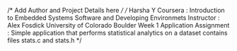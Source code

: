 /* Add Author and Project Details here */
/* Harsha Y
Coursera : Introduction to Embedded Systems Software and Developing Environmets
Instructor : Alex Fosdick 
University of Colorado Boulder 
Week 1 Application Assignment :
Simple application that performs statistical analytics on a dataset
contains files stats.c and stats.h */ 
 
